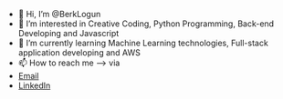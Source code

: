 - 👋 Hi, I’m @BerkLogun
- 👀 I’m interested in Creative Coding, Python Programming, Back-end Developing and Javascript
- 🌱 I’m currently learning Machine Learning technologies, Full-stack application developing and AWS
- 📫 How to reach me --> via 
- [Email](mailto:berklogun@hotmail.com)
- [LinkedIn](https://www.linkedin.com/in/berklogun/)

<!---
BerkLogun/BerkLogun is a ✨ special ✨ repository because its `README.md` (this file) appears on your GitHub profile.
You can click the Preview link to take a look at your changes.
--->
